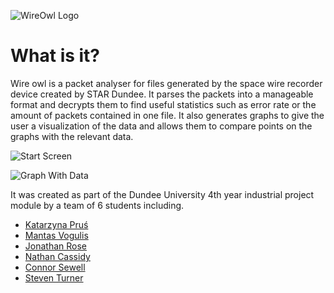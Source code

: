 ![WireOwl Logo](https://cloud.githubusercontent.com/assets/8862675/18851849/b77da736-8435-11e6-842c-279d4585cdbd.png "WireOwl")

# What is it?
Wire owl is a packet analyser for files generated by the space wire recorder
device created by STAR Dundee. It parses the packets into a manageable format
and decrypts them to find useful statistics such as error rate or the amount of
packets contained in one file. It also generates graphs to give the user a
visualization of the data and allows them to compare points on the graphs with
the relevant data.

![Start Screen](https://cloud.githubusercontent.com/assets/8862675/18852343/ec15df2a-8437-11e6-9033-b71b5889c14d.png "Start Screen")

![Graph With Data](https://cloud.githubusercontent.com/assets/8862675/18852375/071b52b4-8438-11e6-82f2-a8552f13a424.png "Graph With Data")

It was created as part of the Dundee University
4th year industrial project module by a team of 6 students including.

- [Katarzyna Pruś](https://github.com/patarzynak)
- [Mantas Vogulis](https://github.com/crazyhatfish)
- [Jonathan Rose](https://github.com/purplegoat53)
- [Nathan Cassidy](https://github.com/NazCassidy)
- [Connor Sewell](https://github.com/ConnorSewell)
- [Steven Turner](https://github.com/StevenPTurner)
